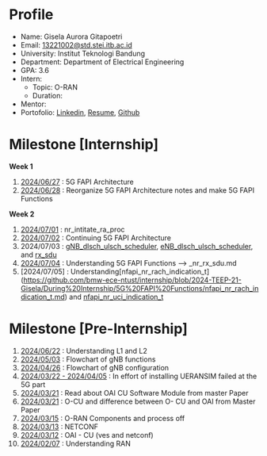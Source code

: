 # Profile
- Name: Gisela Aurora Gitapoetri
- Email: 13221002@std.stei.itb.ac.id
- University: Institut Teknologi Bandung
- Department: Department of Electrical Engineering
- GPA: 3.6
- Intern:
  - Topic: O-RAN
  - Duration:
- Mentor: 
- Portofolio: [Linkedin](https://www.linkedin.com/in/gisela-aurora-g-757973217/), [Resume](), [Github](https://github.com/giselaaurora)

# Milestone [Internship]
**Week 1**
1. [2024/06/27](https://github.com/bmw-ece-ntust/internship/blob/2024-TEEP-21-Gisela/During%20Internship/5G%20FAPI%20Architecture.md) : 5G FAPI Architecture
2. [2024/06/28](https://github.com/bmw-ece-ntust/internship/blob/2024-TEEP-21-Gisela/During%20Internship/5G%20FAPI%20Functions.md) : Reorganize 5G FAPI Architecture notes and make 5G FAPI Functions

**Week 2**
1. [2024/07/01](https://github.com/bmw-ece-ntust/internship/blob/0db0bbc9140664258b2fcd95c8090a0ead820a5b/During%20Internship/5G%20FAPI%20Functions/nr_intitate_ra_proc.md) : nr_intitate_ra_proc
2. [2024/07/02](https://github.com/bmw-ece-ntust/internship/blob/2024-TEEP-21-Gisela/During%20Internship/5G%20FAPI%20Functions/get_dlsch_sdu%20and%20eNB_dlsch_ulsch_scheduler.md) : Continuing 5G FAPI Architecture
3. 2024/07/03 : [gNB_dlsch_ulsch_scheduler](https://github.com/bmw-ece-ntust/internship/blob/2024-TEEP-21-Gisela/During%20Internship/5G%20FAPI%20Functions/gNB_dlsch_ulsch_scheduler.md), [eNB_dlsch_ulsch_scheduler](https://github.com/bmw-ece-ntust/internship/blob/2024-TEEP-21-Gisela/During%20Internship/5G%20FAPI%20Functions/eNB_dlsch_ulsch_scheduler.md), and [rx_sdu](https://github.com/bmw-ece-ntust/internship/blob/2024-TEEP-21-Gisela/During%20Internship/5G%20FAPI%20Functions/rx_sdu.md)
4. [2024/07/04](https://github.com/bmw-ece-ntust/internship/blob/2024-TEEP-21-Gisela/During%20Internship/5G%20FAPI%20Functions/_nr_rx_sdu.md) : Understanding 5G FAPI Functions --> _nr_rx_sdu.md
5. [2024/07/05] : Understanding[nfapi_nr_rach_indication_t] (https://github.com/bmw-ece-ntust/internship/blob/2024-TEEP-21-Gisela/During%20Internship/5G%20FAPI%20Functions/nfapi_nr_rach_indication_t.md) and [nfapi_nr_uci_indication_t](https://github.com/bmw-ece-ntust/internship/blob/2024-TEEP-21-Gisela/During%20Internship/5G%20FAPI%20Functions/nfapi_nr_uci_indication_t.md)

# Milestone [Pre-Internship]
1. [2024/06/22](https://github.com/bmw-ece-ntust/internship/blob/2024-TEEP-21-Gisela/Study%20Notes/OAI%20L2.md) : Understanding L1 and L2
2. [2024/05/03](https://github.com/bmw-ece-ntust/internship/blob/2024-TEEP-21-Gisela/Study%20Notes/CU_gNB.md) : Flowchart of gNB functions
3. [2024/04/26](https://github.com/bmw-ece-ntust/internship/blob/2024-TEEP-21-Gisela/Study%20Notes/gNBs%20APP.md) : Flowchart of gNB configuration
4. [2024/03/22 - 2024/04/05](https://github.com/bmw-ece-ntust/internship/blob/2024-TEEP-21-Gisela/Installation/UEARNSIM.md) : In effort of installing UERANSIM failed at the 5G part
5. [2024/03/21](https://github.com/bmw-ece-ntust/internship/blob/2024-TEEP-21-Gisela/Study%20Notes/NTUST%20Master%20Paper.md) : Read about OAI CU Software Module from master Paper
6. [2024/03/21](https://github.com/bmw-ece-ntust/internship/blob/2024-TEEP-21-Gisela/Study%20Notes/NTUST%20Master%20Paper.md) : O-CU and difference between O- CU and OAI from Master Paper
7. [2024/03/15](https://github.com/bmw-ece-ntust/internship/blob/2024-TEEP-21-Gisela/Study%20Notes/NTUST%20Master%20Paper.md) : O-RAN Components and process off 
8. [2024/03/13](https://github.com/bmw-ece-ntust/internship/blob/2024-TEEP-21-Gisela/Study%20Notes/More%20About%20Netconf.md) : NETCONF
9. [2024/03/12](https://github.com/bmw-ece-ntust/internship/blob/2024-TEEP-21-Gisela/Study%20Notes/OAI%20CU.md) : OAI - CU (ves and netconf)
11. [2024/02/07](https://github.com/bmw-ece-ntust/internship/blob/2024-TEEP-21-Gisela/Study%20Notes/Understanding%20RAN.md) : Understanding RAN











